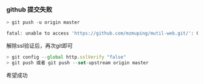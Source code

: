 ### github 提交失败
```js
> git push -u origin master

fatal: unable to access 'https://github.com/mzmuping/mutil-web.git/': OpenSSL SSL_read: Connection was reset, errno 10054
```
解除ssl验证后，再次git即可

```js
> git config --global http.sslVerify "false"
> git push 或者 git push --set-upstream origin master
```

希望成功